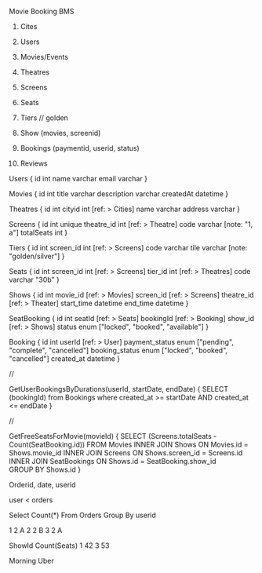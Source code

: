 

Movie Booking BMS 

1. Cites

2. Users
3. Movies/Events 
4. Theatres 
5. Screens 
6. Seats 
7. Tiers // golden
8. Show (movies, screenid)
9. Bookings (paymentid, userid, status)
10. Reviews 

Users {
    id int 
    name varchar 
    email varchar 
}

Movies {
    id int 
    title varchar 
    description varchar
    createdAt datetime
}

Theatres {
    id int 
    cityid int [ref: > Cities]
    name varchar 
    address varchar
}

Screens {
    id int unique
    theatre_id int [ref: > Theatre]
    code varchar [note: "1, a"]
    totalSeats int 
}

Tiers {
    id int 
    screen_id int [ref: > Screens]
    code varchar 
    tile varchar [note: "golden/silver"]
}

Seats {
    id int 
    screen_id int [ref: > Screens]
    tier_id int [ref: > Theatres]
    code varchar "30b"
}


Shows {
    id int 
    movie_id [ref: > Movies]
    screen_id [ref: > Screens]
    theatre_id [ref: > Theater]
    start_time datetime 
    end_time datetime 
}

SeatBooking {
    id int 
    seatId [ref: > Seats]
    bookingId [ref: > Booking]
    show_id [ref: > Shows]
    status enum ["locked", "booked", "available"]
}

Booking {
    id int 
    userId [ref: > User]
    payment_status enum ["pending", "complete", "cancelled"]
    booking_status enum ["locked", "booked", "cancelled"]
    created_at datetime 
}


// 

GetUserBookingsByDurations(userId, startDate, endDate) {
    SELECT (bookingId) from Bookings where created_at >= startDate AND created_at <= endDate
}


// 

GetFreeSeatsForMovie(movieId) {
    SELECT (Screens.totalSeats - Count(SeatBooking.id))
    FROM Movies 
    INNER JOIN Shows 
    ON Movies.id = Shows.movie_id 
    INNER JOIN Screens
    ON Shows.screen_id = Screens.id 
    INNER JOIN SeatBookings 
    ON Shows.id = SeatBooking.show_id   
    GROUP BY Shows.id 
}


Orderid, date, userid 

user < orders 

Select Count(*) From Orders 
Group By userid


1 2 A 
2 2 B 
3 2 A 



ShowId  Count(Seats)
1        42 
3        53

Morning Uber 